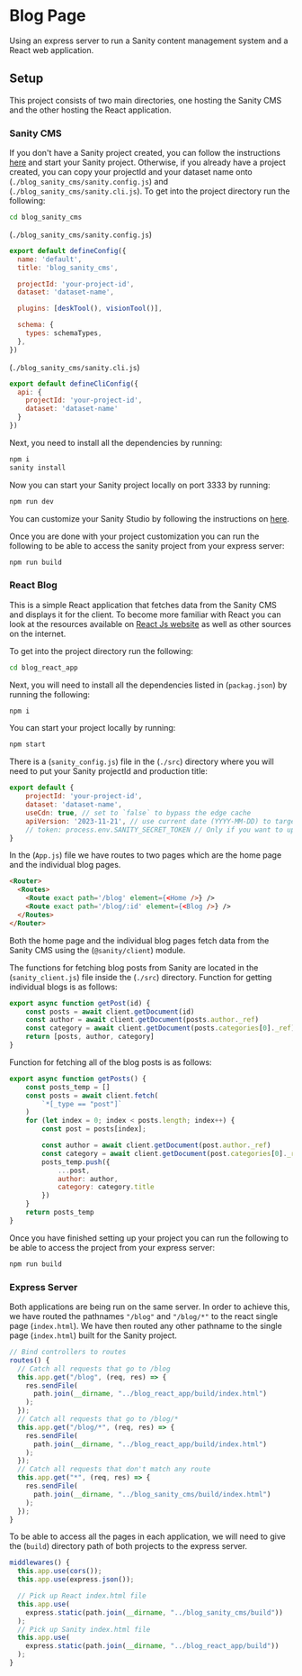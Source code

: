 # Blog Page
Using an express server to run a Sanity content management system and a React web application.

## Setup
This project consists of two main directories, one hosting the Sanity CMS and the other hosting the React application.

### Sanity CMS
If you don't have a Sanity project created, you can follow the instructions [here](https://www.sanity.io/docs/create-a-sanity-project) and start your Sanity project.
Otherwise, if you already have a project created, you can copy your projectId and your dataset name onto (`./blog_sanity_cms/sanity.config.js`) and (`./blog_sanity_cms/sanity.cli.js`).
To get into the project directory run the following:
```sh
cd blog_sanity_cms
```
(`./blog_sanity_cms/sanity.config.js`)
```javascript
export default defineConfig({
  name: 'default',
  title: 'blog_sanity_cms',

  projectId: 'your-project-id',
  dataset: 'dataset-name',

  plugins: [deskTool(), visionTool()],

  schema: {
    types: schemaTypes,
  },
})
```
(`./blog_sanity_cms/sanity.cli.js`)
```javascript
export default defineCliConfig({
  api: {
    projectId: 'your-project-id',
    dataset: 'dataset-name'
  }
})
```

Next, you need to install all the dependencies by running:
```sh
npm i
sanity install
```

Now you can start your Sanity project locally on port 3333 by running:
```sh
npm run dev
```

You can customize your Sanity Studio by following the instructions on [here](https://www.sanity.io/docs/customization).

Once you are done with your project customization you can run the following to be able to access the sanity project from your express server:
```sh
npm run build
```

### React Blog
This is a simple React application that fetches data from the Sanity CMS and displays it for the client. To become more familiar with React you can look at the resources available on [React Js website](https://legacy.reactjs.org/docs/hello-world.html) as well as other sources on the internet.

To get into the project directory run the following:
```sh
cd blog_react_app
```
Next, you will need to install all the dependencies listed in (`packag.json`) by running the following:
```sh
npm i
```

You can start your project locally by running:
```sh
npm start
```

There is a (`sanity_config.js`) file in the (`./src`) directory where you will need to put your Sanity projectId and production title:
```javascript
export default {
    projectId: 'your-project-id',
    dataset: 'dataset-name',
    useCdn: true, // set to `false` to bypass the edge cache
    apiVersion: '2023-11-21', // use current date (YYYY-MM-DD) to target the latest API version
    // token: process.env.SANITY_SECRET_TOKEN // Only if you want to update content with the client
}
```

In the (`App.js`) file we have routes to two pages which are the home page and the individual blog pages.
```html
<Router>
  <Routes>
    <Route exact path='/blog' element={<Home />} />
    <Route exact path='/blog/:id' element={<Blog />} />
  </Routes>
</Router>
```

Both the home page and the individual blog pages fetch data from the Sanity CMS using the (`@sanity/client`) module.

The functions for fetching blog posts from Sanity are located in the (`sanity_client.js`) file inside the (`./src`) directory.
Function for getting individual blogs is as follows:
```javascript
export async function getPost(id) {
    const posts = await client.getDocument(id)
    const author = await client.getDocument(posts.author._ref)
    const category = await client.getDocument(posts.categories[0]._ref)
    return [posts, author, category]
}
```
Function for fetching all of the blog posts is as follows: 
```javascript
export async function getPosts() {
    const posts_temp = []
    const posts = await client.fetch(
        `*[_type == "post"]`
    )
    for (let index = 0; index < posts.length; index++) {
        const post = posts[index];

        const author = await client.getDocument(post.author._ref)
        const category = await client.getDocument(post.categories[0]._ref)
        posts_temp.push({
            ...post,
            author: author,
            category: category.title
        })
    }
    return posts_temp
}
```

Once you have finished setting up your project you can run the following to be able to access the project from your express server:
```sh
npm run build
```

### Express Server
Both applications are being run on the same server. 
In order to achieve this, we have routed the pathnames `"/blog"` and `"/blog/*"` to the react single page (`index.html`).
We have then routed any other pathname to the single page (`index.html`) built for the Sanity project.

```javascript
// Bind controllers to routes
routes() {
  // Catch all requests that go to /blog
  this.app.get("/blog", (req, res) => {
    res.sendFile(
      path.join(__dirname, "../blog_react_app/build/index.html")
    );
  });
  // Catch all requests that go to /blog/*
  this.app.get("/blog/*", (req, res) => {
    res.sendFile(
      path.join(__dirname, "../blog_react_app/build/index.html")
    );
  });
  // Catch all requests that don't match any route
  this.app.get("*", (req, res) => {
    res.sendFile(
      path.join(__dirname, "../blog_sanity_cms/build/index.html")
    );
  });
}
```

To be able to access all the pages in each application, we will need to give the (`build`) directory path of both projects to the express server.
```javascript
middlewares() {
  this.app.use(cors());
  this.app.use(express.json());

  // Pick up React index.html file
  this.app.use(
    express.static(path.join(__dirname, "../blog_sanity_cms/build"))
  );
  // Pick up Sanity index.html file
  this.app.use(
    express.static(path.join(__dirname, "../blog_react_app/build"))
  );
}
```

